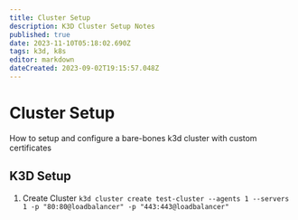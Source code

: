 ```yaml
---
title: Cluster Setup
description: K3D Cluster Setup Notes
published: true
date: 2023-11-10T05:18:02.690Z
tags: k3d, k8s
editor: markdown
dateCreated: 2023-09-02T19:15:57.048Z
---
```


# Cluster Setup
How to setup and configure a bare-bones k3d cluster with custom certificates 

## K3D Setup

1. Create Cluster
```k3d cluster create test-cluster --agents 1 --servers 1 -p "80:80@loadbalancer" -p "443:443@loadbalancer"```

